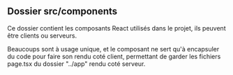 ## Dossier src/components

Ce dossier contient les composants React utilisés dans le projet, ils peuvent être clients ou serveurs.

Beaucoups sont à usage unique, et le composant ne sert qu'à encapsuler du code pour faire son rendu coté client, permettant de garder les fichiers page.tsx du dossier "../app" rendu coté serveur.
